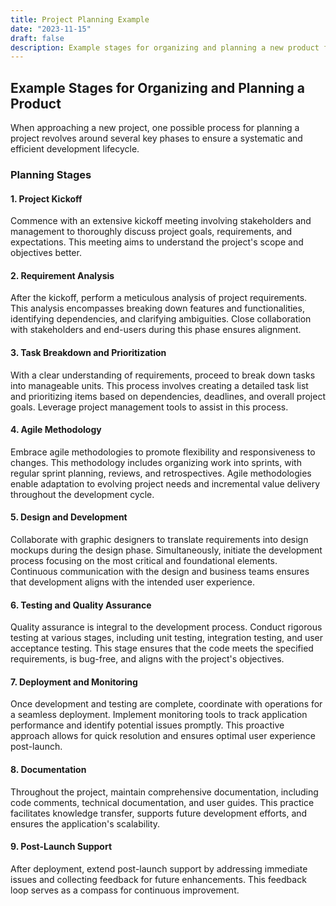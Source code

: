 ```yaml
---
title: Project Planning Example
date: "2023-11-15"
draft: false
description: Example stages for organizing and planning a new product from start to finish
---
```


## Example Stages for Organizing and Planning a Product

When approaching a new project, one possible process for planning a project revolves around several key phases to ensure a systematic and efficient development lifecycle.

### Planning Stages

#### 1. Project Kickoff

Commence with an extensive kickoff meeting involving stakeholders and management to thoroughly discuss project goals, requirements, and expectations. This meeting aims to understand the project's scope and objectives better.

#### 2. Requirement Analysis

After the kickoff, perform a meticulous analysis of project requirements. This analysis encompasses breaking down features and functionalities, identifying dependencies, and clarifying ambiguities. Close collaboration with stakeholders and end-users during this phase ensures alignment.

#### 3. Task Breakdown and Prioritization

With a clear understanding of requirements, proceed to break down tasks into manageable units. This process involves creating a detailed task list and prioritizing items based on dependencies, deadlines, and overall project goals. Leverage project management tools to assist in this process.

#### 4. Agile Methodology

Embrace agile methodologies to promote flexibility and responsiveness to changes. This methodology includes organizing work into sprints, with regular sprint planning, reviews, and retrospectives. Agile methodologies enable adaptation to evolving project needs and incremental value delivery throughout the development cycle.

#### 5. Design and Development

Collaborate with graphic designers to translate requirements into design mockups during the design phase. Simultaneously, initiate the development process focusing on the most critical and foundational elements. Continuous communication with the design and business teams ensures that development aligns with the intended user experience.

#### 6. Testing and Quality Assurance

Quality assurance is integral to the development process. Conduct rigorous testing at various stages, including unit testing, integration testing, and user acceptance testing. This stage ensures that the code meets the specified requirements, is bug-free, and aligns with the project's objectives.

#### 7. Deployment and Monitoring

Once development and testing are complete, coordinate with operations for a seamless deployment. Implement monitoring tools to track application performance and identify potential issues promptly. This proactive approach allows for quick resolution and ensures optimal user experience post-launch.

#### 8. Documentation

Throughout the project, maintain comprehensive documentation, including code comments, technical documentation, and user guides. This practice facilitates knowledge transfer, supports future development efforts, and ensures the application's scalability.

#### 9. Post-Launch Support

After deployment, extend post-launch support by addressing immediate issues and collecting feedback for future enhancements. This feedback loop serves as a compass for continuous improvement.
